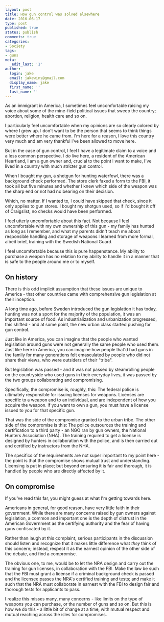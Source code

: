 ```yaml
---
layout: post
title: How gun control was solved elsewhere
date: 2016-06-17
type: post
published: true
status: publish
comments: true
categories:
- Society
tags:
- guns
meta:
  _edit_last: '1'
author:
  login: jake
  email: jakewins@gmail.com
  display_name: jake
  first_name: ''
  last_name: ''
---
```


As an immigrant in America, I sometimes feel uncomfortable raising my voice about some of the mine-field political issues that sweep the country; abortion, religion, health care and so on.

I particularly feel uncomfortable when my opinions are so clearly colored by where I grew up. I don't want to be the person that seems to think things were better where he came from. I'm here for a reason, I love this country very much and am very thankful I've been allowed to move here.

But in the case of gun control, I feel I have a legitimate claim to a voice and a less common perspective. I *do* live here, a resident of the American Heartland, I am a gun owner and, crucial to the point I want to make, I've lived in a country with much stricter gun control.

<!--more-->

When I bought my gun, a shotgun for hunting waterfowl, there was a background check performed. The store clerk faxed a form to the FBI, it took all but five minutes and whether I knew which side of the weapon was the sharp end or not had no bearing on their decision.

Which, no matter. If I wanted to, I could have skipped that check, since it only applies to gun stores. I bought my shotgun used, so if I'd bought it off of Craigslist, no checks would have been performed.

I feel utterly uncomfortable about this fact. Not because I feel uncomfortable with my own ownership of this gun - my family has hunted as long as I remember, and what my parents didn't teach me about responsible handling and storage of weapons I learned from more formal, albeit brief, training with the Swedish National Guard.

I feel uncomfortable because this is pure happenstance. My ability to purchase a weapon has no relation to my ability to handle it in a manner that is safe to the people around me or to myself.

## On history

There is this odd implicit assumption that these issues are unique to America - that other countries came with comprehensive gun legislation at their inception.

A long time ago, before Sweden introduced the gun legislation it has today, hunting was not a sport for the majority of the population, it was an important source of food. As industrialization and urbanization progressed, this shifted - and at some point, the new urban class started pushing for gun control.

Just like in America, you can imagine that the people who wanted legislation around guns were not generally the same people who used them. Just like here in America, you can imagine how people that'd had guns in the family for many generations felt emasculated by people who did not share their views, who were outsiders of their "tribe".

But legislation was passed - and it was not passed by steamrolling people on the countryside who used guns in their everyday lives, it was passed by the two groups collaborating and compromising.

Specifically, the compromise is, roughly, this: The federal police is ultimately responsible for issuing licenses for weapons. Licenses are specific to a weapon and to an individual, and are independent of how you acquire the weapon. If you want to own a gun, you must have a license issued to you for that specific gun.

That was the side of the compromise granted to the urban tribe. The other side of the compromise is this: The police outsources the training and certification to a third party - an NGO ran by gun owners, the National Hunters Association (NHA). The training required to get a license is designed by hunters in collaboration with the police, and is then carried out and certified by instructors from the NHA.

The specifics of the requirements are not super important to my point here - the point is that the compromise shows mutual trust and understanding. Licensing is put in place; but beyond ensuring it is fair and thorough, it is handled by people who are directly affected by it.

## On compromise

If you've read this far, you might guess at what I'm getting towards here.

Americans in general, for good reason, have very little faith in their government. While there are many concerns raised by gun owners against legislation, a common and important one is the depth of distrust in the American Government as the certifying authority and the fear of having guns confiscated by it.

Rather than laugh at this complaint, serious participants in the discussion should listen and recognize that it makes little difference what *they* think of this concern; instead, respect it as the earnest opinion of the other side of the debate, and find a compromise.

The obvious one, to me, would be to let the NRA design and carry out the training for gun licenses, in collaboration with the FBI. Make the law be such that the FBI must grant a license if a criminal background check is passed and the licensee passes the NRA's certified training and tests; and make it such that the NRA must collaborate in earnest with the FBI to design fair and thorough tests for applicants to pass.

I realize this misses many, many concerns - like limits on the type of weapons you can purchase, or the number of guns and so on. But this is how we do this - a little bit of change at a time, with mutual respect and mutual reaching across the isles for compromises.
